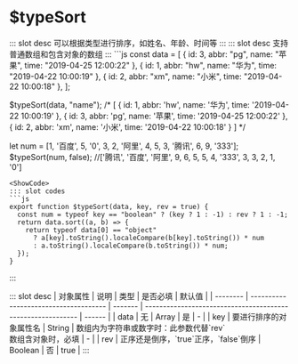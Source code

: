 # $typeSort
<ContainerBox title="介绍">
::: slot desc
可以根据类型进行排序，如姓名、年龄、时间等
:::
</ContainerBox>

<ContainerBox title="基础用法">
::: slot desc
支持普通数组和包含对象的数组
:::
```js
const data = [
  { id: 3, abbr: "pg", name: "苹果", time: "2019-04-25 12:00:22" },
  { id: 1, abbr: "hw", name: "华为", time: "2019-04-22 10:00:19" },
  { id: 2, abbr: "xm", name: "小米", time: "2019-04-22 10:00:18" },
];

$typeSort(data, "name");
/*
[
  { id: 1, abbr: 'hw', name: '华为', time: '2019-04-22 10:00:19' },
  { id: 3, abbr: 'pg', name: '苹果', time: '2019-04-25 12:00:22' },
  { id: 2, abbr: 'xm', name: '小米', time: '2019-04-22 10:00:18' }
]
*/

let num = [1, '百度', 5, '0', 3, 2, '阿里', 4, 5, 3, '腾讯', 6, 9, '333'];
$typeSort(num, false); //['腾讯', '百度', '阿里', 9, 6, 5, 5, 4, '333', 3, 3, 2, 1, '0']
```
<ShowCode>
::: slot codes
```js
export function $typeSort(data, key, rev = true) {
  const num = typeof key == "boolean" ? (key ? 1 : -1) : rev ? 1 : -1;
  return data.sort((a, b) => {
    return typeof data[0] == "object"
      ? a[key].toString().localeCompare(b[key].toString()) * num
      : a.toString().localeCompare(b.toString()) * num;
  });
}
```
:::
</ShowCode>
</ContainerBox>

<ContainerBox title="Params">
::: slot desc
| 对象属性 | 说明                                  | 类型    | 是否必填                                                    | 默认值 |
| -------- | ------------------------------------- | ------- | ----------------------------------------------------------- | ------ |
| data     | 无                                    | Array   | 是                                                          | -      |
| key      | 要进行排序的对象属性名                | String  | 数组内为字符串或数字时：此参数代替`rev`<br />数组含对象时，必填 | -      |
| rev      | 正序还是倒序，`true`正序，`false`倒序 | Boolean | 否                                                          | true   |
:::
</ContainerBox>